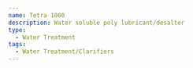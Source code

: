 ```yaml
---
name: Tetra 1000
description: Water soluble poly lubricant/desalter
type:
  - Water Treatment
tags:
  - Water Treatment/Clarifiers
---
```

